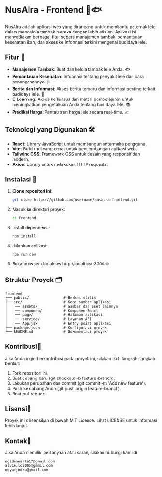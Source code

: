# NusAIra - Frontend 🌊🐟

NusAIra adalah aplikasi web yang dirancang untuk membantu peternak lele dalam mengelola tambak mereka dengan lebih efisien. Aplikasi ini menyediakan berbagai fitur seperti manajemen tambak, pemantauan kesehatan ikan, dan akses ke informasi terkini mengenai budidaya lele.

## Fitur 🌟

- **Manajemen Tambak**: Buat dan kelola tambak lele Anda. 🐟
- **Pemantauan Kesehatan**: Informasi tentang penyakit lele dan cara penanganannya. 🩺
- **Berita dan Informasi**: Akses berita terbaru dan informasi penting terkait budidaya lele. 📰
- **E-Learning**: Akses ke kursus dan materi pembelajaran untuk meningkatkan pengetahuan Anda tentang budidaya lele. 📚
- **Prediksi Harga**: Pantau tren harga lele secara real-time. 📈

## Teknologi yang Digunakan 🛠️

- **React**: Library JavaScript untuk membangun antarmuka pengguna.
- **Vite**: Build tool yang cepat untuk pengembangan aplikasi web.
- **Tailwind CSS**: Framework CSS untuk desain yang responsif dan modern.
- **Axios**: Library untuk melakukan HTTP requests.

## Instalasi 🚀

1. **Clone repositori ini**:
   ```bash
   git clone https://github.com/username/nusaira-frontend.git
2. Masuk ke direktori proyek:
    ```bash
    cd frontend
3. Install dependensi:
    ```bash
    npm install
4. Jalankan aplikasi:
      ```bash
      npm run dev
5. Buka browser dan akses http://localhost:3000.🌐

## Struktur Proyek 🗂

```
frontend
├── public/                #-Berkas statis
├── src/                   # Kode sumber aplikasi
│   ├── assets/            # Gambar dan aset lainnya
│   ├── componen/          # Komponen React
│   ├── page/              # Halaman aplikasi
│   ├── service/           # Layanan API
│   └── App.jsx            # Entry point aplikasi
├── package.json           # Konfigurasi proyek
└── README.md              # Dokumentasi proyek
```

## Kontribusi🤝
Jika Anda ingin berkontribusi pada proyek ini, silakan ikuti langkah-langkah berikut:

1. Fork repositori ini.
2. Buat cabang baru (git checkout -b feature-branch).
3. Lakukan perubahan dan commit (git commit -m 'Add new feature').
4. Push ke cabang Anda (git push origin feature-branch).
5. Buat pull request.

## Lisensi📜
Proyek ini dilisensikan di bawah MIT License. Lihat LICENSE untuk informasi lebih lanjut.

## Kontak📧
Jika Anda memiliki pertanyaan atau saran, silakan hubungi kami di
```
egidanuarta17@gmail.com
alvin.lo2005@gmail.com
ogyarjndra@gmail.com
```